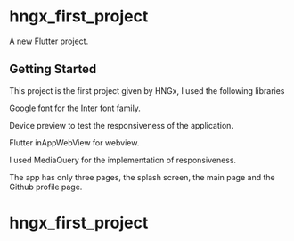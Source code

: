 # hngx_first_project

A new Flutter project.

## Getting Started

This project is the first project given by HNGx, I used the following libraries

Google font for the Inter font family.

Device preview to test the responsiveness of the application.

Flutter inAppWebView for webview.

I used MediaQuery for the implementation of responsiveness.

The app has only three pages, the splash screen, the main page and the Github profile page.



# hngx_first_project
